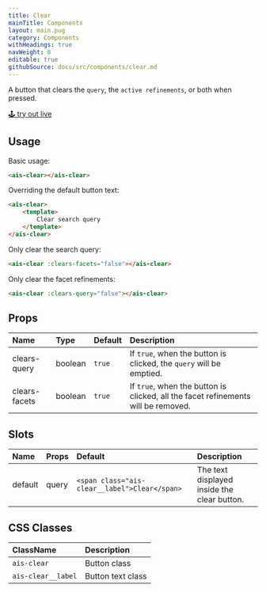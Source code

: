```yaml
---
title: Clear
mainTitle: Components
layout: main.pug
category: Components
withHeadings: true
navWeight: 8
editable: true
githubSource: docs/src/components/clear.md
---
```


A button that clears the `query`, the `active refinements`, or both when pressed.

<a class="btn btn-static-theme" href="stories/?selectedKind=Clear">🕹 try out live</a>

## Usage

Basic usage:

```html
<ais-clear></ais-clear>
```

Overriding the default button text:

```html
<ais-clear>
	<template>
		Clear search query
	</template>
</ais-clear>
```

Only clear the search query:

```html
<ais-clear :clears-facets="false"></ais-clear>
```

Only clear the facet refinements:

```html
<ais-clear :clears-query="false"></ais-clear>
```

## Props

| Name          | Type    | Default | Description                                                                       |
|:--------------|:--------|:--------|:----------------------------------------------------------------------------------|
| clears-query  | boolean | `true`  | If `true`, when the button is clicked, the `query` will be emptied.               |
| clears-facets | boolean | `true`  | If `true`, when the button is clicked, all the facet refinements will be removed. |

## Slots

| Name    | Props | Default                                       | Description                                 |
|:--------|:------|:----------------------------------------------|:--------------------------------------------|
| default | query | `<span class="ais-clear__label">Clear</span>` | The text displayed inside the clear button. |

## CSS Classes

| ClassName          | Description       |
|:-------------------|:------------------|
| `ais-clear`        | Button class      |
| `ais-clear__label` | Button text class |
